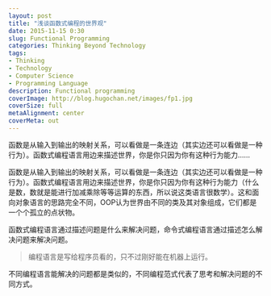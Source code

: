 ```yaml
---
layout: post
title: "浅谈函数式编程的世界观"
date: 2015-11-15 0:30
slug: Functional Programming
categories: Thinking Beyond Technology
tags: 
- Thinking
- Technology
- Computer Science
- Programming Language
description: Functional programming
coverImage: http://blog.hugochan.net/images/fp1.jpg
coverSize: full
metaAlignment: center
coverMeta: out
---
```


函数是从输入到输出的映射关系，可以看做是一条连边（其实边还可以看做是一种行为）。函数式编程语言用边来描述世界，你是你只因为你有这种行为能力……
<!-- excerpt -->

函数是从输入到输出的映射关系，可以看做是一条连边（其实边还可以看做是一种行为）。函数式编程语言用边来描述世界，你是你只因为你有这种行为能力（什么是数，数就是能进行加减乘除等等运算的东西，所以说这类语言很数学）。这和面向对象语言的思路完全不同，OOP认为世界由不同的类及其对象组成，它们都是一个个孤立的点状物。

函数式编程语言通过描述问题是什么来解决问题，命令式编程语言通过描述怎么解决问题来解决问题。

>编程语言是写给程序员看的，只不过刚好能在机器上运行。

不同编程语言能解决的问题都是类似的，不同编程范式代表了思考和解决问题的不同方式。
